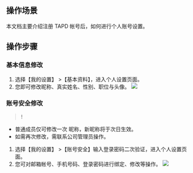 ## 操作场景
本文档主要介绍注册 TAPD 帐号后，如何进行个人账号设置。

## 操作步骤
### 基本信息修改
1. 选择【我的设置】 >【基本资料】，进入个人设置页面。
2. 您即可修改昵称、真实姓名、性别、职位与头像。
![](https://main.qcloudimg.com/raw/1d1160a9f860d3b9832860555c32a81c.png)


### 账号安全修改
>!
- 普通成员仅可修改一次 昵称，新昵称将于次日生效。
- 如需再次修改，需联系公司管理员操作。

1. 选择【我的设置】 >【账号安全】输入登录密码二次验证，进入个人设置页面。
2. 您可对邮箱帐号、手机号码、登录密码进行绑定、修改等操作。
![](https://main.qcloudimg.com/raw/5b060436cdac60966d6c8105fb4f1b74.png)



